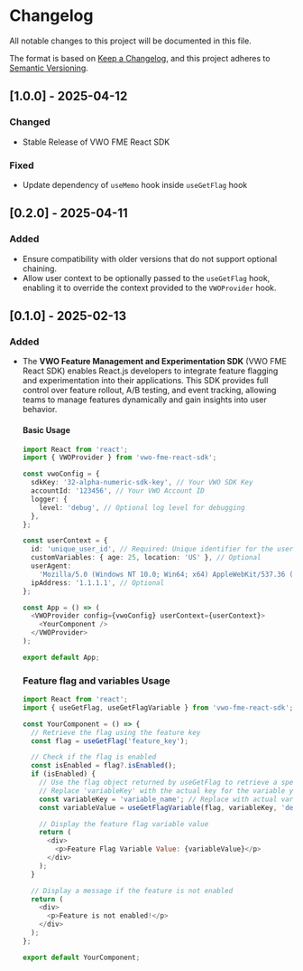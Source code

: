 # Changelog

All notable changes to this project will be documented in this file.

The format is based on [Keep a Changelog](https://keepachangelog.com/en/1.0.0/),
and this project adheres to [Semantic Versioning](https://semver.org/spec/v2.0.0.html).

## [1.0.0] - 2025-04-12

### Changed

- Stable Release of VWO FME React SDK

### Fixed

- Update dependency of `useMemo` hook inside `useGetFlag` hook

## [0.2.0] - 2025-04-11

### Added

- Ensure compatibility with older versions that do not support optional chaining.
- Allow user context to be optionally passed to the `useGetFlag` hook, enabling it to override the context provided to the `VWOProvider` hook.

## [0.1.0] - 2025-02-13

### Added

- The **VWO Feature Management and Experimentation SDK** (VWO FME React SDK) enables React.js developers to integrate feature flagging and experimentation into their applications. This SDK provides full control over feature rollout, A/B testing, and event tracking, allowing teams to manage features dynamically and gain insights into user behavior.

  #### Basic Usage

  ```typescript
  import React from 'react';
  import { VWOProvider } from 'vwo-fme-react-sdk';

  const vwoConfig = {
    sdkKey: '32-alpha-numeric-sdk-key', // Your VWO SDK Key
    accountId: '123456', // Your VWO Account ID
    logger: {
      level: 'debug', // Optional log level for debugging
    },
  };

  const userContext = {
    id: 'unique_user_id', // Required: Unique identifier for the user
    customVariables: { age: 25, location: 'US' }, // Optional
    userAgent:
      'Mozilla/5.0 (Windows NT 10.0; Win64; x64) AppleWebKit/537.36 (KHTML, like Gecko) Chrome/130.0.0.0 Safari/537.36', // Optional
    ipAddress: '1.1.1.1', // Optional
  };

  const App = () => (
    <VWOProvider config={vwoConfig} userContext={userContext}>
      <YourComponent />
    </VWOProvider>
  );

  export default App;
  ```

  ### Feature flag and variables Usage

  ```javascript
  import React from 'react';
  import { useGetFlag, useGetFlagVariable } from 'vwo-fme-react-sdk'; // Import hooks

  const YourComponent = () => {
    // Retrieve the flag using the feature key
    const flag = useGetFlag('feature_key');

    // Check if the flag is enabled
    const isEnabled = flag?.isEnabled();
    if (isEnabled) {
      // Use the flag object returned by useGetFlag to retrieve a specific variable
      // Replace 'variableKey' with the actual key for the variable you want to retrieve
      const variableKey = 'variable_name'; // Replace with actual variable key
      const variableValue = useGetFlagVariable(flag, variableKey, 'default_value');

      // Display the feature flag variable value
      return (
        <div>
          <p>Feature Flag Variable Value: {variableValue}</p>
        </div>
      );
    }

    // Display a message if the feature is not enabled
    return (
      <div>
        <p>Feature is not enabled!</p>
      </div>
    );
  };

  export default YourComponent;
  ```
